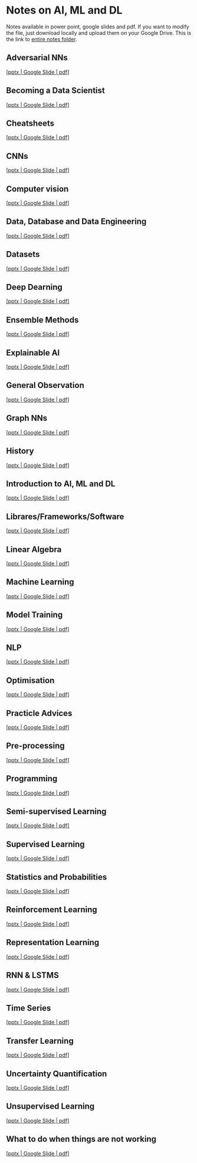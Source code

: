 # Notes on AI, ML and DL
Notes available in power point, google slides and pdf. If you want to modify the file, just download locally and upload them on your Google Drive. This is the link to 
[entire notes folder](https://drive.google.com/drive/folders/1b9wdxS5HtvuxU1wj_O5z_owpHK-bcV8_?usp=sharing).

## Adversarial NNs
[[pptx | Google Slide | pdf]](https://drive.google.com/drive/folders/17W-1m4_FULq6Gl_wEGR67q7kiXv1mLK4?usp=sharing)

## Becoming a Data Scientist
[[pptx | Google Slide | pdf]](https://drive.google.com/drive/folders/1pMwAHbRC-iGy6gcbmDaGejkB67-3tmhg?usp=sharing)

## Cheatsheets
[[pptx | Google Slide | pdf]](https://drive.google.com/drive/folders/1UnL422Jczlok2t8WjirJFLO9IODkYZzf?usp=sharing)

## CNNs
[[pptx | Google Slide | pdf]](https://drive.google.com/drive/folders/1bP7Moyb7O54zPX4hZWfd_qeaHa8L05_h?usp=sharing)

## Computer vision
[[pptx | Google Slide | pdf]](https://drive.google.com/drive/folders/1Xy6AOAUoI-TUzfh5AjuJ6TBbCJlEWCJ7?usp=sharing)

## Data, Database and Data Engineering
[[pptx | Google Slide | pdf]](https://drive.google.com/drive/folders/1ozg7LuoK2Sn35W-CKMEy5RB3IICiX2Og?usp=sharing)

## Datasets
[[pptx | Google Slide | pdf]](https://drive.google.com/drive/folders/15jkKuJYyOwgXuk6wr6EBfc38zWUZ7TY8?usp=sharing)

## Deep Dearning
[[pptx | Google Slide | pdf]](https://drive.google.com/drive/folders/1FpT_1gwwNf98yG1vruEtAnoRJRHPdRek?usp=sharing)

## Ensemble Methods
[[pptx | Google Slide | pdf]](https://drive.google.com/drive/folders/1M387UBEKSnhdHfUVFy5A_88Vh6JcG8KM?usp=sharing)

## Explainable AI
[[pptx | Google Slide | pdf]](https://drive.google.com/drive/folders/1YTvctHR28vG2zBrSPpq5I1JcbV--FS6v?usp=sharing)

## General Observation
[[pptx | Google Slide | pdf]](https://drive.google.com/drive/folders/1YCqizrZa9exIMffAIUsrcoeQ6p4vRZdN?usp=sharing)

## Graph NNs
[[pptx | Google Slide | pdf]](https://drive.google.com/drive/folders/1Nz0awSIZKo0e0Rd3Px7lOgiZ1HY2k01G?usp=sharing)

## History
[[pptx | Google Slide | pdf]](https://drive.google.com/drive/folders/1MxDuiyw3iZ12-v-MfuIClWmXy-J0-4VL?usp=sharing)

## Introduction to AI, ML and DL 
[[pptx | Google Slide | pdf]](https://drive.google.com/drive/folders/1hB6nRqSGj1e1W6lU6HwvGNUsRDVCQhY5?usp=sharing)

## Librares/Frameworks/Software
[[pptx | Google Slide | pdf]](https://drive.google.com/drive/folders/1wrPHKOS6oIu6u-C-NcSv-lOZXL7Ol9Ag?usp=sharing)

## Linear Algebra
[[pptx | Google Slide | pdf]](https://drive.google.com/drive/folders/1zGAEgFMUDC_V6fCGX_fPHhCwIzI9oAZr?usp=sharing)

## Machine Learning
[[pptx | Google Slide | pdf]](https://drive.google.com/drive/folders/1Znn6Qsk-EiFSmsvBILgZ6QwInFuRs-Vq?usp=sharing)

## Model Training
[[pptx | Google Slide | pdf]](https://drive.google.com/drive/folders/1flGUtgLDQsC3FyK9Nm-aafoSEDMNj5Ir?usp=sharing)

## NLP
[[pptx | Google Slide | pdf]](https://drive.google.com/drive/folders/1t_hn9ju814wbnFCT2O57BEJtdh4wzbdg?usp=sharing)

## Optimisation
[[pptx | Google Slide | pdf]](https://drive.google.com/drive/folders/1tipTva-bmZQhiu2jvub4BQq0W46RUII-?usp=sharing)

## Practicle Advices
[[pptx | Google Slide | pdf]](https://drive.google.com/drive/folders/1dyEoPlj1XtqiNgT9duNMtxplwvzpfJbU?usp=sharing)

## Pre-processing
[[pptx | Google Slide | pdf]](https://drive.google.com/drive/folders/1ABSeXMUvG-AbFcxvFxJ0J0xpFDYUuA21?usp=sharing)

## Programming
[[pptx | Google Slide | pdf]](https://drive.google.com/drive/folders/1-G4Ct4iMPd7T2W-gW75eBKtuiJ37hyJj?usp=sharing)

## Semi-supervised Learning
[[pptx | Google Slide | pdf]](https://drive.google.com/drive/folders/1ORzvNNR7OZhQ7rlkcFG0uOH2nJqLWFfq?usp=sharing)

## Supervised Learning
[[pptx | Google Slide | pdf]](https://drive.google.com/drive/folders/13MWH3ArfpaDvdv7mffL6fgZe3xq4NDyj?usp=sharing)

## Statistics and Probabilities
[[pptx | Google Slide | pdf]](https://drive.google.com/drive/folders/1YW0sN9uGx7bOUbXQOwmZ3RNGoeRDqbiz?usp=sharing)

## Reinforcement Learning
[[pptx | Google Slide | pdf]](https://drive.google.com/drive/folders/1bO5-Y637IsDen-_ykOnxit9D31YIeBxB?usp=sharing)

## Representation Learning
[[pptx | Google Slide | pdf]](https://drive.google.com/drive/folders/13HWN0NgjdHm3EQS2-3koRqEDLF9-SN5c?usp=sharing)

## RNN & LSTMS
[[pptx | Google Slide | pdf]](https://drive.google.com/drive/folders/1A0zgCLZ1Yz8SYR91ZGpGvgjhok3UO8NF?usp=sharing)

## Time Series
[[pptx | Google Slide | pdf]](https://drive.google.com/drive/folders/1rPzOvJY3jlDH35hYYQAseg_m2rtgFj6d?usp=sharing)

## Transfer Learning
[[pptx | Google Slide | pdf]](https://drive.google.com/drive/folders/1N9f5x8cbJfLRCQV0VcMH5R25EpbO8-Qy?usp=sharing)

## Uncertainty Quantification
[[pptx | Google Slide | pdf]](https://drive.google.com/drive/folders/1lnz3yZ95bdFWRDOP2PaLFEkjyL1qIIwl?usp=sharing)

## Unsupervised Learning
[[pptx | Google Slide | pdf]](https://drive.google.com/drive/folders/1IkWmhNJ0SxqQT4OahhK88XiVn_zt5bhJ?usp=sharing)

## What to do when things are not working
[[pptx | Google Slide | pdf]](https://drive.google.com/drive/folders/11SwBmIZmUdr6tlZAoxxlK6yCKbGkFjOR?usp=sharing)
